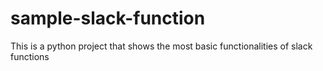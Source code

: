 # sample-slack-function
This is a python project that shows the most basic functionalities of slack functions
